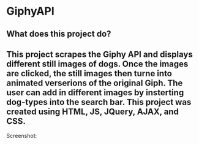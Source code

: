 # GiphyAPI

What does this project do? 
--
This project scrapes the Giphy API and displays different still images of dogs. 
Once the images are clicked, the still images then turne into animated verserions of the original Giph. 
The user can add in different images by insterting dog-types into the search bar. 
This project was created using HTML, JS, JQuery, AJAX, and CSS. 
--
Screenshot: 



